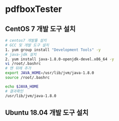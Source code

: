 ﻿# pdfboxTester 

## CentOS 7 개발 도구 설치
```bash
# centos7 개발툴 설치
# GCC 및 개발 도구 설치
1. yum group install "Development Tools" -y
# java-jdk 설치
2. yum install java-1.8.0-openjdk-devel.x86_64 -y
vi /root/.bashrc
# 맨 뒤에 추가
export JAVA_HOME=/usr/lib/jvm/java-1.8.0
source /root/.bashrc

echo $JAVA_HOME
# 결과확인
/usr/lib/jvm/java-1.8.0
```

## Ubuntu 18.04 개발 도구 설치
```bash
```